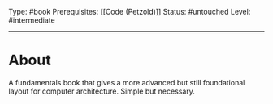 Type: #book
Prerequisites: [[Code (Petzold)]]
Status: #untouched 
Level: #intermediate

----
# About

A fundamentals book that gives a more advanced but still foundational layout for computer architecture. Simple but necessary.

